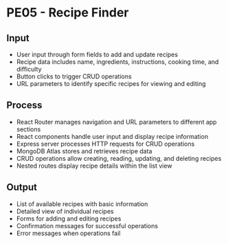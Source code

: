 # PE05 -  Recipe Finder 

## Input
- User input through form fields to add and update recipes
- Recipe data includes name, ingredients, instructions, cooking time, and difficulty
- Button clicks to trigger CRUD operations
- URL parameters to identify specific recipes for viewing and editing

## Process
- React Router manages navigation and URL parameters to different app sections
- React components handle user input and display recipe information
- Express server processes HTTP requests for CRUD operations
- MongoDB Atlas stores and retrieves recipe data
- CRUD operations allow creating, reading, updating, and deleting recipes
- Nested routes display recipe details within the list view

## Output
- List of available recipes with basic information
- Detailed view of individual recipes
- Forms for adding and editing recipes
- Confirmation messages for successful operations
- Error messages when operations fail
